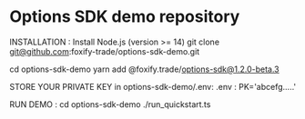 # Options SDK demo repository

INSTALLATION :
Install Node.js (version >= 14)
git clone git@github.com:foxify-trade/options-sdk-demo.git 

cd options-sdk-demo
yarn add @foxify.trade/options-sdk@1.2.0-beta.3

STORE YOUR PRIVATE KEY in options-sdk-demo/.env:
.env : PK='abcefg.....'

RUN DEMO :
cd options-sdk-demo
./run_quickstart.ts
